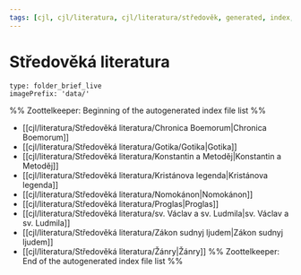 ```yaml
---
tags: [cjl, cjl/literatura, cjl/literatura/středověk, generated, index, MOC]
---
```

# Středověká literatura
```ccard
type: folder_brief_live
imagePrefix: 'data/'
```
%% Zoottelkeeper: Beginning of the autogenerated index file list  %%
-  [[cjl/literatura/Středověká literatura/Chronica Boemorum|Chronica Boemorum]]
-  [[cjl/literatura/Středověká literatura/Gotika/Gotika|Gotika]]
-  [[cjl/literatura/Středověká literatura/Konstantin a Metoděj|Konstantin a Metoděj]]
-  [[cjl/literatura/Středověká literatura/Kristánova legenda|Kristánova legenda]]
-  [[cjl/literatura/Středověká literatura/Nomokánon|Nomokánon]]
-  [[cjl/literatura/Středověká literatura/Proglas|Proglas]]
-  [[cjl/literatura/Středověká literatura/sv. Václav a sv. Ludmila|sv. Václav a sv. Ludmila]]
-  [[cjl/literatura/Středověká literatura/Zákon sudnyj ljudem|Zákon sudnyj ljudem]]
-  [[cjl/literatura/Středověká literatura/Žánry|Žánry]]
%% Zoottelkeeper: End of the autogenerated index file list  %%
